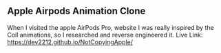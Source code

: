 ## Apple Airpods Animation Clone

When I visited the apple AirPods Pro, website I was really inspired by the Coll animations, so I researched and reverse engineered it.
Live Link: https://dev2212.github.io/NotCopyingApple/
